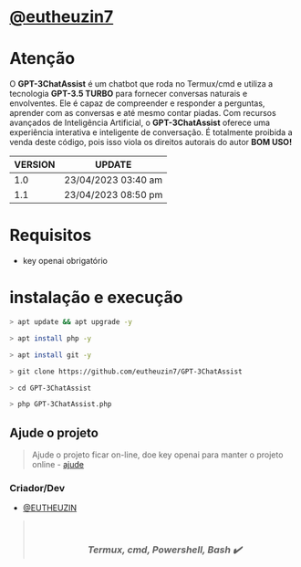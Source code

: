 # **[@eutheuzin7](https://github.com/eutheuzin7)**

# Atenção
O **GPT-3ChatAssist** é um chatbot que roda no Termux/cmd e utiliza a tecnologia **GPT-3.5 TURBO** para fornecer conversas naturais e envolventes. Ele é capaz de compreender e responder a perguntas, aprender com as conversas e até mesmo contar piadas. Com recursos avançados de Inteligência Artificial, o **GPT-3ChatAssist** oferece uma experiência interativa e inteligente de conversação. É totalmente proibida a venda deste código, pois isso viola os direitos autorais do autor **BOM USO!**

VERSION | UPDATE
:--------- | :------:
1.0 | 23/04/2023 03:40 am
1.1 | 23/04/2023 08:50 pm

# Requisitos
- key openai obrigatório

# instalação e execução
```sh
> apt update && apt upgrade -y
```
```sh
> apt install php -y
```
```sh
> apt install git -y 
```
```sh
> git clone https://github.com/eutheuzin7/GPT-3ChatAssist
```
```sh
> cd GPT-3ChatAssist 
```
```sh
> php GPT-3ChatAssist.php
```


## Ajude o projeto
> Ajude o projeto ficar on-line, doe key openai para manter o projeto online - [ajude](https://t.me/EUTHEUZIN)

### Criador/Dev
- [@EUTHEUZIN](https://t.me/EUTHEUZIN)

> </br><h3 align="center"><i>Termux, cmd, Powershell, Bash ✔️</i></h3>
